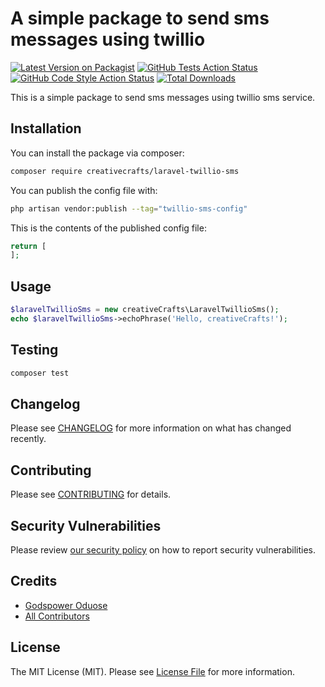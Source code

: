 # A simple package to send sms messages using twillio

[![Latest Version on Packagist](https://img.shields.io/packagist/v/creativecrafts/laravel-twillio-sms.svg?style=flat-square)](https://packagist.org/packages/creativecrafts/laravel-twillio-sms)
[![GitHub Tests Action Status](https://img.shields.io/github/actions/workflow/status/creativecrafts/laravel-twillio-sms/run-tests.yml?branch=main&label=tests&style=flat-square)](https://github.com/creativecrafts/laravel-twillio-sms/actions?query=workflow%3Arun-tests+branch%3Amain)
[![GitHub Code Style Action Status](https://img.shields.io/github/actions/workflow/status/creativecrafts/laravel-twillio-sms/fix-php-code-style-issues.yml?branch=main&label=code%20style&style=flat-square)](https://github.com/creativecrafts/laravel-twillio-sms/actions?query=workflow%3A"Fix+PHP+code+style+issues"+branch%3Amain)
[![Total Downloads](https://img.shields.io/packagist/dt/creativecrafts/laravel-twillio-sms.svg?style=flat-square)](https://packagist.org/packages/creativecrafts/laravel-twillio-sms)

This is a simple package to send sms messages using twillio sms service.

## Installation

You can install the package via composer:

```bash
composer require creativecrafts/laravel-twillio-sms
```

You can publish the config file with:

```bash
php artisan vendor:publish --tag="twillio-sms-config"
```

This is the contents of the published config file:

```php
return [
];
```

## Usage

```php
$laravelTwillioSms = new creativeCrafts\LaravelTwillioSms();
echo $laravelTwillioSms->echoPhrase('Hello, creativeCrafts!');
```

## Testing

```bash
composer test
```

## Changelog

Please see [CHANGELOG](CHANGELOG.md) for more information on what has changed recently.

## Contributing

Please see [CONTRIBUTING](CONTRIBUTING.md) for details.

## Security Vulnerabilities

Please review [our security policy](../../security/policy) on how to report security vulnerabilities.

## Credits

- [Godspower Oduose](https://github.com/rockblings)
- [All Contributors](../../contributors)

## License

The MIT License (MIT). Please see [License File](LICENSE.md) for more information.
